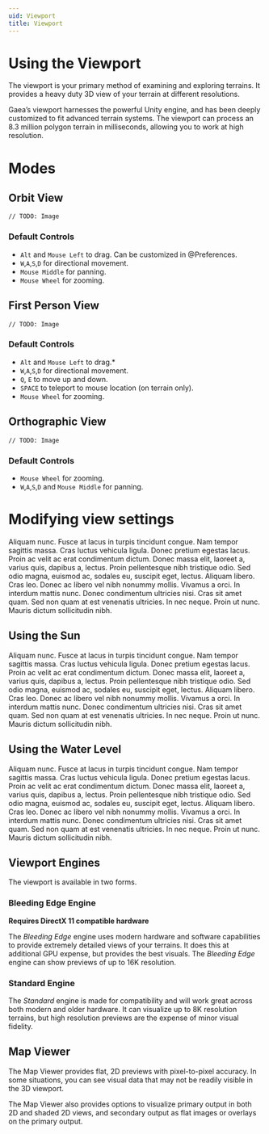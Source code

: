```yaml
---
uid: Viewport
title: Viewport
---
```


# Using the Viewport

The viewport is your primary method of examining and exploring terrains. It provides a heavy duty 3D view of your terrain at different resolutions.

Gaea’s viewport harnesses the powerful Unity engine, and has been deeply customized to fit advanced terrain systems. The viewport can process an 8.3 million polygon terrain in milliseconds, allowing you to work at high resolution.

# Modes

## Orbit View

`// TODO: Image`

### Default Controls
- `Alt` and `Mouse Left` to drag. Can be customized in @Preferences.
- `W`,`A`,`S`,`D` for directional movement. 
- `Mouse Middle` for panning.
- `Mouse Wheel` for zooming.

## First Person View

`// TODO: Image`

### Default Controls
- `Alt` and `Mouse Left` to drag.*
- `W`,`A`,`S`,`D` for directional movement.
- `Q`, `E` to move up and down.
- `SPACE` to teleport to mouse location (on terrain only).
- `Mouse Wheel` for zooming.

## Orthographic View

`// TODO: Image`

### Default Controls
- `Mouse Wheel` for zooming.
- `W`,`A`,`S`,`D` and `Mouse Middle` for panning.

# Modifying view settings
Aliquam nunc. Fusce at lacus in turpis tincidunt congue. Nam tempor sagittis massa. Cras luctus vehicula ligula. Donec pretium egestas lacus. Proin ac velit ac erat condimentum dictum. Donec massa elit, laoreet a, varius quis, dapibus a, lectus. Proin pellentesque nibh tristique odio. Sed odio magna, euismod ac, sodales eu, suscipit eget, lectus. Aliquam libero. Cras leo. Donec ac libero vel nibh nonummy mollis. Vivamus a orci. In interdum mattis nunc. Donec condimentum ultricies nisi. Cras sit amet quam. Sed non quam at est venenatis ultricies. In nec neque. Proin ut nunc. Mauris dictum sollicitudin nibh. 

## Using the Sun
Aliquam nunc. Fusce at lacus in turpis tincidunt congue. Nam tempor sagittis massa. Cras luctus vehicula ligula. Donec pretium egestas lacus. Proin ac velit ac erat condimentum dictum. Donec massa elit, laoreet a, varius quis, dapibus a, lectus. Proin pellentesque nibh tristique odio. Sed odio magna, euismod ac, sodales eu, suscipit eget, lectus. Aliquam libero. Cras leo. Donec ac libero vel nibh nonummy mollis. Vivamus a orci. In interdum mattis nunc. Donec condimentum ultricies nisi. Cras sit amet quam. Sed non quam at est venenatis ultricies. In nec neque. Proin ut nunc. Mauris dictum sollicitudin nibh. 

## Using the Water Level
Aliquam nunc. Fusce at lacus in turpis tincidunt congue. Nam tempor sagittis massa. Cras luctus vehicula ligula. Donec pretium egestas lacus. Proin ac velit ac erat condimentum dictum. Donec massa elit, laoreet a, varius quis, dapibus a, lectus. Proin pellentesque nibh tristique odio. Sed odio magna, euismod ac, sodales eu, suscipit eget, lectus. Aliquam libero. Cras leo. Donec ac libero vel nibh nonummy mollis. Vivamus a orci. In interdum mattis nunc. Donec condimentum ultricies nisi. Cras sit amet quam. Sed non quam at est venenatis ultricies. In nec neque. Proin ut nunc. Mauris dictum sollicitudin nibh. 

## Viewport Engines
The viewport is available in two forms.

### Bleeding Edge Engine
**Requires DirectX 11 compatible hardware**

The *Bleeding Edge* engine uses modern hardware and software capabilities to provide extremely detailed views of your terrains. It does this at additional GPU expense, but provides the best visuals. The *Bleeding Edge* engine can show previews of up to 16K resolution.

### Standard Engine
The *Standard* engine is made for compatibility and will work great across both modern and older hardware. It can visualize up to 8K resolution terrains, but high resolution previews are the expense of minor visual fidelity.

## Map Viewer
The Map Viewer provides flat, 2D previews with pixel-to-pixel accuracy. In some situations, you can see visual data that may not be readily visible in the 3D viewport.

The Map Viewer also provides options to visualize primary output in both 2D and shaded 2D views, and secondary output as flat images or overlays on the primary output.